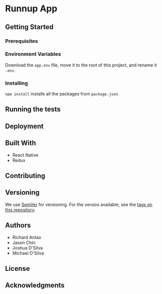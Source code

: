 # Runnup App

## Getting Started

### Prerequisites

### Environment Variables
Download the `app.env` file, move it to the root of this project, and rename it `.env`.

### Installing
`npm install` installs all the packages from `package.json`.

## Running the tests

## Deployment

## Built With
* React Native
* Redux

## Contributing

## Versioning
We use [SemVer](https://semver.org) for versioning. For the versios available, see the [tags on this repository](https://github.com/Tower-Dev/runnup-app/releases).

## Authors
* Richard Antao
* Jason Chin
* Joshua D'Silva
* Michael D'Silva

## License

## Acknowledgments
